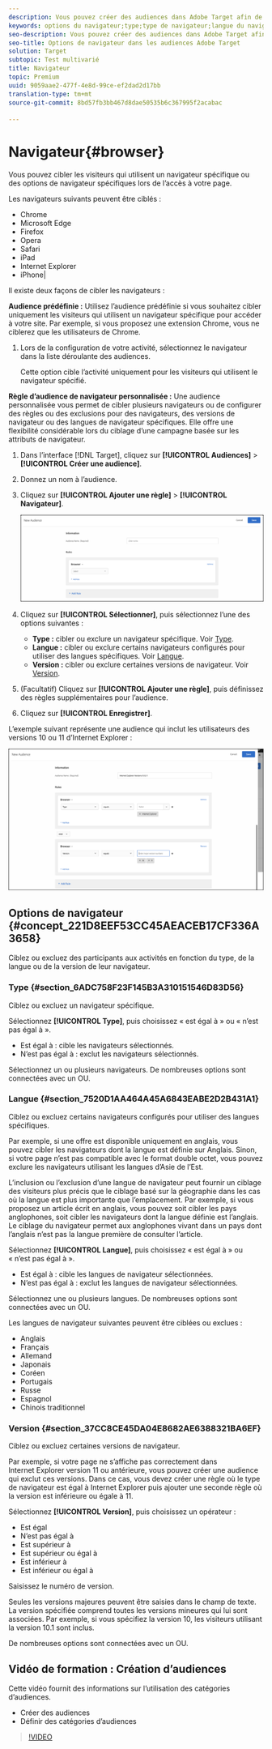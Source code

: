 ```yaml
---
description: Vous pouvez créer des audiences dans Adobe Target afin de cibler les utilisateurs qui utilisent un navigateur spécifique ou des options de navigateur spécifiques lorsqu'ils visitent votre page.
keywords: options du navigateur;type;type de navigateur;langue du navigateur;langue;version;version du navigateur
seo-description: Vous pouvez créer des audiences dans Adobe Target afin de cibler les utilisateurs qui utilisent un navigateur spécifique ou des options de navigateur spécifiques lorsqu'ils visitent votre page.
seo-title: Options de navigateur dans les audiences Adobe Target
solution: Target
subtopic: Test multivarié
title: Navigateur
topic: Premium
uuid: 9059aae2-477f-4e8d-99ce-ef2dad2d17bb
translation-type: tm+mt
source-git-commit: 8bd57fb3bb467d8dae50535b6c367995f2acabac

---
```



# Navigateur{#browser}

Vous pouvez cibler les visiteurs qui utilisent un navigateur spécifique ou des options de navigateur spécifiques lors de l’accès à votre page.

Les navigateurs suivants peuvent être ciblés :

* Chrome
* Microsoft Edge
* Firefox
* Opera
* Safari
* iPad
* Internet Explorer
* iPhone|

Il existe deux façons de cibler les navigateurs :

**Audience prédéfinie :** Utilisez l’audience prédéfinie si vous souhaitez cibler uniquement les visiteurs qui utilisent un navigateur spécifique pour accéder à votre site. Par exemple, si vous proposez une extension Chrome, vous ne ciblerez que les utilisateurs de Chrome.

1. Lors de la configuration de votre activité, sélectionnez le navigateur dans la liste déroulante des audiences.

   Cette option cible l’activité uniquement pour les visiteurs qui utilisent le navigateur spécifié.

**Règle d’audience de navigateur personnalisée :** Une audience personnalisée vous permet de cibler plusieurs navigateurs ou de configurer des règles ou des exclusions pour des navigateurs, des versions de navigateur ou des langues de navigateur spécifiques. Elle offre une flexibilité considérable lors du ciblage d’une campagne basée sur les attributs de navigateur.

1. Dans l’interface [!DNL Target], cliquez sur **[!UICONTROL Audiences]** &gt; **[!UICONTROL Créer une audience]**.
1. Donnez un nom à l’audience.
1. Cliquez sur **[!UICONTROL Ajouter une règle]** &gt; **[!UICONTROL Navigateur]**.

   ![Règles &gt; Navigateur](assets/target_browser.png)

1. Cliquez sur **[!UICONTROL Sélectionner]**, puis sélectionnez l’une des options suivantes :

   * **Type :** cibler ou exclure un navigateur spécifique. Voir [Type](../../../c-target/c-audiences/c-target-rules/browser.md#section_6ADC758F23F145B3A310151546D83D56).
   * **Langue :** cibler ou exclure certains navigateurs configurés pour utiliser des langues spécifiques. Voir [Langue](../../../c-target/c-audiences/c-target-rules/browser.md#section_7520D1AA464A45A6843EABE2D2B431A1).
   * **Version :** cibler ou exclure certaines versions de navigateur. Voir [Version](../../../c-target/c-audiences/c-target-rules/browser.md#section_37CC8CE45DA04E8682AE6388321BA6EF).

1. (Facultatif) Cliquez sur **[!UICONTROL Ajouter une règle]**, puis définissez des règles supplémentaires pour l’audience.
1. Cliquez sur **[!UICONTROL Enregistrer]**.

L’exemple suivant représente une audience qui inclut les utilisateurs des versions 10 ou 11 d’Internet Explorer :

![Target IE 10 et 11](/help/c-target/c-audiences/c-target-rules/assets/target_ie-10-11.png)

## Options de navigateur {#concept_221D8EEF53CC45AEACEB17CF336A3658}

Ciblez ou excluez des participants aux activités en fonction du type, de la langue ou de la version de leur navigateur.

### Type {#section_6ADC758F23F145B3A310151546D83D56}

Ciblez ou excluez un navigateur spécifique.

Sélectionnez **[!UICONTROL Type]**, puis choisissez « est égal à » ou « n’est pas égal à ».

* Est égal à : cible les navigateurs sélectionnés.
* N’est pas égal à : exclut les navigateurs sélectionnés.

Sélectionnez un ou plusieurs navigateurs. De nombreuses options sont connectées avec un OU.

### Langue {#section_7520D1AA464A45A6843EABE2D2B431A1}

Ciblez ou excluez certains navigateurs configurés pour utiliser des langues spécifiques.

Par exemple, si une offre est disponible uniquement en anglais, vous pouvez cibler les navigateurs dont la langue est définie sur Anglais. Sinon, si votre page n’est pas compatible avec le format double octet, vous pouvez exclure les navigateurs utilisant les langues d’Asie de l’Est.

L’inclusion ou l’exclusion d’une langue de navigateur peut fournir un ciblage des visiteurs plus précis que le ciblage basé sur la géographie dans les cas où la langue est plus importante que l’emplacement. Par exemple, si vous proposez un article écrit en anglais, vous pouvez soit cibler les pays anglophones, soit cibler les navigateurs dont la langue définie est l’anglais. Le ciblage du navigateur permet aux anglophones vivant dans un pays dont l’anglais n’est pas la langue première de consulter l’article.

Sélectionnez **[!UICONTROL Langue]**, puis choisissez « est égal à » ou « n’est pas égal à ».

* Est égal à : cible les langues de navigateur sélectionnées.
* N’est pas égal à : exclut les langues de navigateur sélectionnées.

Sélectionnez une ou plusieurs langues. De nombreuses options sont connectées avec un OU.

Les langues de navigateur suivantes peuvent être ciblées ou exclues :

* Anglais
* Français
* Allemand
* Japonais
* Coréen
* Portugais
* Russe
* Espagnol
* Chinois traditionnel

### Version {#section_37CC8CE45DA04E8682AE6388321BA6EF}

Ciblez ou excluez certaines versions de navigateur.

Par exemple, si votre page ne s’affiche pas correctement dans Internet Explorer version 11 ou antérieure, vous pouvez créer une audience qui exclut ces versions. Dans ce cas, vous devez créer une règle où le type de navigateur est égal à Internet Explorer puis ajouter une seconde règle où la version est inférieure ou égale à 11.

Sélectionnez **[!UICONTROL Version]**, puis choisissez un opérateur :

* Est égal
* N’est pas égal à
* Est supérieur à
* Est supérieur ou égal à
* Est inférieur à
* Est inférieur ou égal à

Saisissez le numéro de version.

Seules les versions majeures peuvent être saisies dans le champ de texte. La version spécifiée comprend toutes les versions mineures qui lui sont associées. Par exemple, si vous spécifiez la version 10, les visiteurs utilisant la version 10.1 sont inclus.

De nombreuses options sont connectées avec un OU.

## Vidéo de formation : Création d’audiences

Cette vidéo fournit des informations sur l’utilisation des catégories d’audiences.

* Créer des audiences
* Définir des catégories d’audiences

>[!VIDEO](https://video.tv.adobe.com/v/17392?captions=fre_fr)